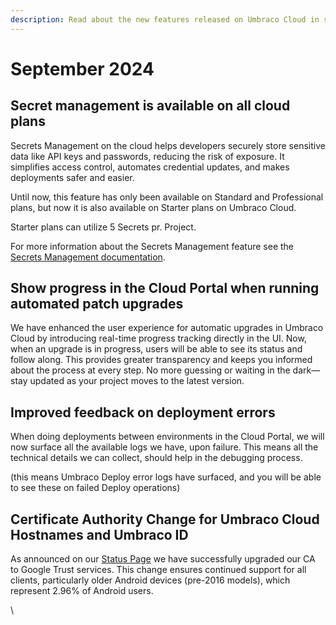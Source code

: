```yaml
---
description: Read about the new features released on Umbraco Cloud in september 2024.
---
```


# September 2024

## Secret management is available on all cloud plans

Secrets Management on the cloud helps developers securely store sensitive data like API keys and passwords, reducing the risk of exposure. It simplifies access control, automates credential updates, and makes deployments safer and easier.

Until now, this feature has only been available on Standard and Professional plans, but now it is also available on Starter plans on Umbraco Cloud.&#x20;

Starter plans can utilize 5 Secrets pr. Project.

For more information about the Secrets Management feature see the [Secrets Management documentation](https://docs.umbraco.com/umbraco-cloud/set-up/project-settings/secrets-management).

## Show progress in the Cloud Portal when running automated patch upgrades

We have enhanced the user experience for automatic upgrades in Umbraco Cloud by introducing real-time progress tracking directly in the UI. Now, when an upgrade is in progress, users will be able to see its status and follow along. This provides greater transparency and keeps you informed about the process at every step. No more guessing or waiting in the dark—stay updated as your project moves to the latest version.

## Improved feedback on deployment errors

When doing deployments between environments in the Cloud Portal, we will now surface all the available logs we have, upon failure. This means all the technical details we can collect, should help in the debugging process.&#x20;

(this means Umbraco Deploy error logs have surfaced, and you will be able to see these on failed Deploy operations)

## Certificate Authority Change for Umbraco Cloud Hostnames and Umbraco ID&#x20;

As announced on our [Status Page](https://status.umbraco.io/incidents/r18sch1jgxdh) we have successfully upgraded our CA to Google Trust services. This change ensures continued support for all clients, particularly older Android devices (pre-2016 models), which represent 2.96% of Android users.&#x20;

\
